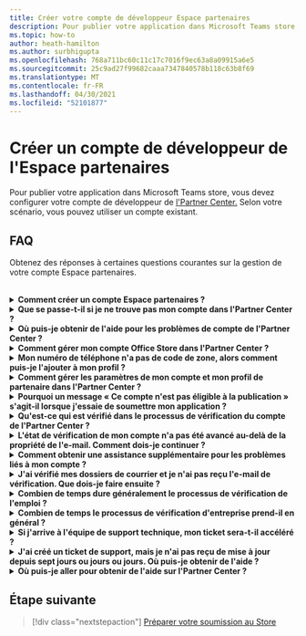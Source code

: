 ```yaml
---
title: Créer votre compte de développeur Espace partenaires
description: Pour publier votre application dans Microsoft Teams store, vous avez besoin d'un compte de développeur de l'Partner Center.
ms.topic: how-to
author: heath-hamilton
ms.author: surbhigupta
ms.openlocfilehash: 768a711bc60c11c17c7016f9ec63a8a09915a6e5
ms.sourcegitcommit: 25c9ad27f99682caaa7347840578b118c63b8f69
ms.translationtype: MT
ms.contentlocale: fr-FR
ms.lasthandoff: 04/30/2021
ms.locfileid: "52101877"
---
```

# <a name="create-a-partner-center-developer-account"></a>Créer un compte de développeur de l'Espace partenaires

Pour publier votre application dans Microsoft Teams store, vous devez configurer votre compte de développeur de [l'Partner Center.](https://docs.microsoft.com/office/dev/store/open-a-developer-account) Selon votre scénario, vous pouvez utiliser un compte existant.

## <a name="faq"></a>FAQ

Obtenez des réponses à certaines questions courantes sur la gestion de votre compte Espace partenaires.

<br>

<details>

<summary><b>Comment créer un compte Espace partenaires ?</b></summary>

Vous pouvez créer un compte Espace partenaires de l'une des manières suivantes :

* Si vous débutez avec l'Espace partenaires et que vous n'avez pas de compte réseau Microsoft, créez un compte à l'aide de la page d'inscription à [l'Espace partenaires.](/office/dev/store/open-a-developer-account#create-an-account-using-the-partner-center-enrollment-page)
* Si vous êtes déjà inscrit à Microsoft Partner Network, créez un compte directement à partir de l'Espace partenaires à l'aide des inscriptions à l'Espace [partenaires Microsoft existantes.](/office/dev/store/open-a-developer-account#create-an-account-using-an-existing-partner-center-enrollment)

<br>

</details>

<details>

<summary><b>Que se passe-t-il si je ne trouve pas mon compte dans l'Partner Center ?</b></summary>

Ouvrez un [ticket de support de l'Espace](https://partner.microsoft.com/support/v2/?stage=1) partenaires et sélectionnez ce qui suit :

| Menu | Option |
| -------   | -------  |
|Catégorie| Commercial Marketplace|
| Rubrique | Questions générales sur l'aide et les comments sur Marketplace |
| Subtopic| Complément Office |

<br>

</details>

<details>

<summary><b>Où puis-je obtenir de l'aide pour les problèmes de compte de l'Partner Center ?</b></summary>

Visitez la [page de support des éditeurs](https://aka.ms/marketplacepublishersupport) pour rechercher votre problème. Si les conseils ne sont pas utiles, créez un ticket de support de [l'Espace partenaires.](/azure/marketplace/partner-center-portal/support#how-to-open-a-support-ticket)

<br>

</details>

<details>

<summary><b>Comment gérer mon compte Office Store dans l'Partner Center ?</b></summary>

Pour plus d'informations, voir Gérer votre compte [via l'Partner Center.](/office/dev/store/manage-account-settings-and-profile)

<br>

</details>

<details>

<summary><b>Mon numéro de téléphone n'a pas de code de zone, alors comment puis-je l'ajouter à mon profil ?</b></summary>

Le numéro de téléphone est en trois parties : code pays, code de zone et numéro de téléphone. Si votre numéro de téléphone n'inclut pas de code de zone, laissez la deuxième zone vide et complétez la troisième zone.

<br>

</details>

<details>

<summary><b>Comment gérer les paramètres de mon compte et mon profil de partenaire dans l'Partner Center ?</b></summary>

Pour plus [d'informations,](/windows/uwp/publish/manage-account-settings-and-profile#additional-settings-and-info) voir gérer les paramètres de compte et les informations de profil.

<br>

</details>

<details>

<summary><b>Pourquoi un message « Ce compte n'est pas éligible à la publication » s'agit-il lorsque j'essaie de soumettre mon application ?</b></summary>

Vous avez reçu ce message d'erreur car l'état [de vérification de](/partner-center/verification-responses) votre compte est en attente. Vérifiez votre statut dans le tableau de bord de l'Centre [de partenaires.](https://partner.microsoft.com/dashboard) Sélectionnez **l Paramètres** icône d'engrenage et choisissez Paramètres du développeur **> paramètres**> compte.

![État de vérification de l'Partner Center](~/assets/images/partner-center-verification-status.png)

<br>

</details>

<details>

<summary><b>Qu'est-ce qui est vérifié dans le processus de vérification du compte de l'Partner Center ?</b></summary>

Il existe trois zones de vérification, la propriété **de messagerie,** **l'emploi** et **l'entreprise.** Pour plus d'informations, [voir ce qui est vérifié et comment y répondre.](/partner-center/verification-responses#what-is-verified-and-how-to-respond)

Si vous êtes le contact principal, l'administrateur global ou l'administrateur de compte, vous pouvez surveiller l'état de vérification et suivre l'avancement sur votre page de profil.

Une fois le processus de vérification terminé, l'état de votre inscription sur la page de profil passe *d'en* attente *à autorisé.* Le contact principal reçoit ensuite un courrier électronique de Microsoft dans les jours ou suivants.

<br>

</details>

<details>

<summary><b>L'état de vérification de mon compte n'a pas été avancé au-delà de la propriété de l'e-mail. Comment dois-je continuer ?</b></summary>

Pendant le processus **de vérification de la** propriété de l'e-mail, un message électronique de vérification est envoyé au contact principal. Vérifiez la boîte de réception de votre contact principal pour obtenir un e-mail de **maccount@microsoft.com** avec l'action de ligne d'objet requise : Vérifiez votre compte de messagerie auprès de **Microsoft** et terminez le processus de vérification du courrier électronique. L'e-mail de vérification est envoyé à l'adresse répertoriée dans les paramètres de votre compte De l'Partner Center.

N'oubliez pas les informations suivantes sur le processus de vérification du courrier électronique :

* Le lien de vérification du courrier électronique n'est valide que pendant sept jours.
* Vous pouvez demander à renvoyer l'e-mail en visitant la page de votre profil de partenaire et en sélectionnant le lien renvoyer l'e-mail de **vérification.**
* Pour vous assurer que vous recevez le courrier électronique, la liste microsoft.com **en** tant que domaine sécurisé et vérifiez vos dossiers de courrier indésirable.

<br>

</details>

<details>

<summary><b>Comment obtenir une assistance supplémentaire pour les problèmes liés à mon compte ?</b></summary>

Pour plus [d'informations,](/azure/marketplace/partner-center-portal/support) voir la prise en charge du programme Commercial Marketplace dans l'Espace partenaires.

<br>

</details>

<details>

<summary><b>J'ai vérifié mes dossiers de courrier et je n'ai pas reçu l'e-mail de vérification. Que dois-je faire ensuite ?</b></summary>

Procédez comme suit :

* Vérifiez votre dossier de courrier indésirable ou de courrier indésirable.
* Clear the browser cache, go to your Partner Center account dashboard, and select **Resend verification email**.
* Essayez d'accéder au **lien renvoyer le courrier** électronique de vérification à partir d'un autre navigateur.
* Contactez votre service informatique pour vous assurer que les e-mails de vérification ne sont pas bloqués par votre serveur de messagerie.
* Ajustez le filtre de courrier indésirable de votre serveur pour autoriser ou lister en toute sécurité tous les e-mails provenant **maccount@microsoft.com**.

<br>

</details>

<details>

<summary><b>Combien de temps dure généralement le processus de vérification de l'emploi ?</b></summary>

Si tous les détails envoyés sont corrects, le processus de vérification de l'emploi prend environ deux heures.

<br>

</details>

<details>

<summary><b>Combien de temps le processus de vérification d'entreprise prend-il en général ?</b></summary>

Si tous les documents requis sont envoyés, la vérification de l'entreprise prend un à deux jours ou plus.

<br>

</details>

<details>

<summary><b>Si j'arrive à l'équipe de support technique, mon ticket sera-t-il accéléré ?</b></summary>

Les tickets de support sont résolus dans une semaine. Recherchez les mises à jour envoyées à l'e-mail que vous avez fourni lors de la création du ticket de support.

<br>

</details>

<details>

<summary><b>J'ai créé un ticket de support, mais je n'ai pas reçu de mise à jour depuis sept jours ou jours ou jours. Où puis-je obtenir de l'aide ?</b></summary>

Envoyez un courrier électronique <a href="mailto:teamsubm@microsoft.com">à teamsubm@microsoft.com</a> avec les détails suivants :

* **Ligne d'objet**: Problème de compte de l'Centre partenaires pour *<your app name>*
* **Corps de l'e-mail**:
    * Numéro de ticket de support
    * Votre ID vendeur
    * Capture d'écran du problème (si possible)

<br>

</details>

<details>

<summary><b>Où puis-je aller pour obtenir de l'aide sur l'Partner Center ?</b></summary>

Les ressources suivantes peuvent également vous aider :

* [FAQ Microsoft 365 soumission d'application](/office/dev/store/appsource-submission-faq)
* [Documentation marketplace commerciale](/azure/marketplace/)

<br>

</details>

## <a name="next-step"></a>Étape suivante

> [!div class="nextstepaction"]
> [Préparer votre soumission au Store](~/concepts/deploy-and-publish/appsource/prepare/submission-checklist.md)
